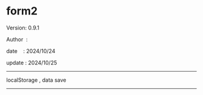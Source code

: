 ﻿# form2

 Version: 0.9.1

 Author  :
 
 date    : 2024/10/24

 update : 2024/10/25

***

localStorage , data save

***